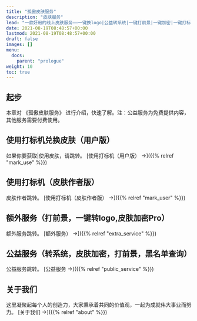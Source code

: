 ```yaml
---
title: "孤傲皮肤服务"
description: "皮肤服务"
lead: "一款好用的线上皮肤服务——一键换logo|公益转系统|一键打前景|一键加密|一键打标|黑名单查询。你可通过本节对《孤傲皮肤服务》的内容进行快速预览。"
date: 2021-08-19T08:48:57+00:00
lastmod: 2021-08-19T08:48:57+00:00
draft: false
images: []
menu:
  docs:
    parent: "prologue"
weight: 10
toc: true
---
```


## 起步

本章对 《孤傲皮肤服务》 进行介绍，快速了解。注：公益服务为免费提供内容，其他服务需要付费使用。

## 使用打标机兑换皮肤（用户版）

如果你要获取|使用皮肤，请跳转。 [使用打标机（用户版） →]({{% relref "mark_use" %}})

## 使用打标机（皮肤作者版）

皮肤作者跳转。 [使用打标机（皮肤作者版） →]({{% relref "mark_user" %}})

## 额外服务（打前景，一键转logo,皮肤加密Pro）

额外服务跳转。 [额外服务） →]({{% relref "extra_service" %}})

## 公益服务（转系统，皮肤加密，打前景，黑名单查询）

公益服务跳转。 [公益服务 →]({{% relref "public_service" %}})

## 关于我们

这里凝聚起每个人的创造力，大家秉承着共同的价值观，一起为成就伟大事业而努力。 [关于我们 →]({{% relref "about" %}})
